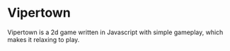 # Vipertown

Vipertown is a 2d game written in Javascript with simple gameplay, which makes it relaxing to play. 

